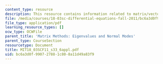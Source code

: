 ```yaml
---
content_type: resource
description: This resource contains information related to matrix/vector applet.
file: /media/courses/18-03sc-differential-equations-fall-2011/bc6a3d0f990727881c808a11d49a83f9_MIT18_03SCF11_s33_6appl.pdf
file_type: application/pdf
learning_resource_types: []
ocw_type: OCWFile
parent_title: 'Matrix Methods: Eigenvalues and Normal Modes'
parent_type: CourseSection
resourcetype: Document
title: MIT18_03SCF11_s33_6appl.pdf
uid: bc6a3d0f-9907-2788-1c80-8a11d49a83f9
---
```


